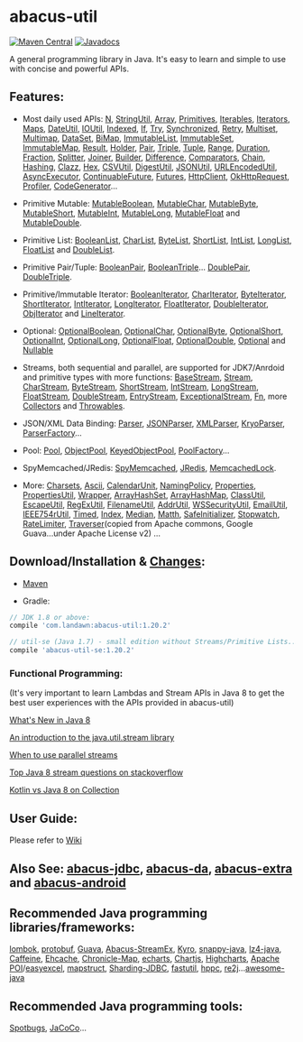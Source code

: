 # abacus-util

[![Maven Central](https://img.shields.io/maven-central/v/com.landawn/abacus-util.svg)](https://maven-badges.herokuapp.com/maven-central/com.landawn/abacus-util/)
[![Javadocs](https://www.javadoc.io/badge/com.landawn/abacus-util.svg)](https://www.javadoc.io/doc/com.landawn/abacus-util)

A general programming library in Java. It's easy to learn and simple to use with concise and powerful APIs.

## Features:

* Most daily used APIs: [N](https://cdn.staticaly.com/gh/landawn/abacus-util/master/docs/N_view.html), 
[StringUtil](https://cdn.staticaly.com/gh/landawn/abacus-util/master/docs/StringUtil_view.html), 
[Array](https://cdn.staticaly.com/gh/landawn/abacus-util/master/docs/Array_view.html), 
[Primitives](https://cdn.staticaly.com/gh/landawn/abacus-util/master/docs/Primitives_view.html), 
[Iterables](https://cdn.staticaly.com/gh/landawn/abacus-util/master/docs/Iterables_view.html),
[Iterators](https://cdn.staticaly.com/gh/landawn/abacus-util/master/docs/Iterators_view.html),
[Maps](https://cdn.staticaly.com/gh/landawn/abacus-util/master/docs/Maps_view.html), 
[DateUtil](https://cdn.staticaly.com/gh/landawn/abacus-util/master/docs/DateUtil_view.html), 
[IOUtil](https://cdn.staticaly.com/gh/landawn/abacus-util/master/docs/IOUtil_view.html), 
[Indexed](https://cdn.staticaly.com/gh/landawn/abacus-util/master/docs/Indexed_view.html), 
[If](https://cdn.staticaly.com/gh/landawn/abacus-util/master/docs/If_view.html), 
[Try](https://cdn.staticaly.com/gh/landawn/abacus-util/master/docs/Try_view.html), 
[Synchronized](https://cdn.staticaly.com/gh/landawn/abacus-util/master/docs/Synchronized_view.html), 
[Retry](https://cdn.staticaly.com/gh/landawn/abacus-util/master/docs/Retry_view.html), 
[Multiset](https://cdn.staticaly.com/gh/landawn/abacus-util/master/docs/Multiset_view.html), 
[Multimap](https://cdn.staticaly.com/gh/landawn/abacus-util/master/docs/Multimap_view.html),
[DataSet](https://cdn.staticaly.com/gh/landawn/abacus-util/master/docs/DataSet_view.html), 
[BiMap](https://cdn.staticaly.com/gh/landawn/abacus-util/master/docs/BiMap_view.html), 
[ImmutableList](https://cdn.staticaly.com/gh/landawn/abacus-util/master/docs/ImmutableList_view.html), 
[ImmutableSet](https://cdn.staticaly.com/gh/landawn/abacus-util/master/docs/ImmutableSet_view.html), 
[ImmutableMap](https://cdn.staticaly.com/gh/landawn/abacus-util/master/docs/ImmutableMap_view.html), 
[Result](https://cdn.staticaly.com/gh/landawn/abacus-util/master/docs/Result_view.html), 
[Holder](https://cdn.staticaly.com/gh/landawn/abacus-util/master/docs/Holder_view.html), 
[Pair](https://cdn.staticaly.com/gh/landawn/abacus-util/master/docs/Pair_view.html), 
[Triple](https://cdn.staticaly.com/gh/landawn/abacus-util/master/docs/Triple_view.html), 
[Tuple](https://cdn.staticaly.com/gh/landawn/abacus-util/master/docs/Tuple_view.html), 
[Range](https://cdn.staticaly.com/gh/landawn/abacus-util/master/docs/Range_view.html), 
[Duration](https://cdn.staticaly.com/gh/landawn/abacus-util/master/docs/Duration_view.html), 
[Fraction](https://cdn.staticaly.com/gh/landawn/abacus-util/master/docs/Fraction_view.html), 
[Splitter](https://cdn.staticaly.com/gh/landawn/abacus-util/master/docs/Splitter_view.html), 
[Joiner](https://cdn.staticaly.com/gh/landawn/abacus-util/master/docs/Joiner_view.html), 
[Builder](https://cdn.staticaly.com/gh/landawn/abacus-util/master/docs/Builder_view.html), 
[Difference](https://cdn.staticaly.com/gh/landawn/abacus-util/master/docs/Difference_view.html),
[Comparators](https://cdn.staticaly.com/gh/landawn/abacus-util/master/docs/Comparators_view.html),
[Chain](https://cdn.staticaly.com/gh/landawn/abacus-util/master/docs/Chain_view.html), 
[Hashing](https://cdn.staticaly.com/gh/landawn/abacus-util/master/docs/Hashing_view.html), 
[Clazz](https://cdn.staticaly.com/gh/landawn/abacus-util/master/docs/Clazz_view.html), 
[Hex](https://cdn.staticaly.com/gh/landawn/abacus-util/master/docs/Hex_view.html), 
[CSVUtil](https://cdn.staticaly.com/gh/landawn/abacus-util/master/docs/CSVUtil_view.html), 
[DigestUtil](https://cdn.staticaly.com/gh/landawn/abacus-util/master/docs/DigestUtil_view.html), 
[JSONUtil](https://cdn.staticaly.com/gh/landawn/abacus-util/master/docs/JSONUtil_view.html), 
[URLEncodedUtil](https://cdn.staticaly.com/gh/landawn/abacus-util/master/docs/URLEncodedUtil_view.html), 
[AsyncExecutor](https://cdn.staticaly.com/gh/landawn/abacus-util/master/docs/AsyncExecutor_view.html), 
[ContinuableFuture](https://cdn.staticaly.com/gh/landawn/abacus-util/master/docs/ContinuableFuture_view.html), 
[Futures](https://cdn.staticaly.com/gh/landawn/abacus-util/master/docs/Futures_view.html), 
[HttpClient](https://cdn.staticaly.com/gh/landawn/abacus-util/master/docs/HttpClient_view.html), 
[OkHttpRequest](https://cdn.staticaly.com/gh/landawn/abacus-util/master/docs/OkHttpRequest_view.html), 
[Profiler](https://cdn.staticaly.com/gh/landawn/abacus-util/master/docs/Profiler_view.html), 
[CodeGenerator](https://cdn.staticaly.com/gh/landa.wn/abacus-util/master/docs/CodeGenerator_view.html)...

* Primitive Mutable: 
[MutableBoolean](https://cdn.staticaly.com/gh/landawn/abacus-util/master/docs/MutableBoolean_view.html), 
[MutableChar](https://cdn.staticaly.com/gh/landawn/abacus-util/master/docs/MutableChar_view.html), 
[MutableByte](https://cdn.staticaly.com/gh/landawn/abacus-util/master/docs/MutableByte_view.html), 
[MutableShort](https://cdn.staticaly.com/gh/landawn/abacus-util/master/docs/MutableShort_view.html), 
[MutableInt](https://cdn.staticaly.com/gh/landawn/abacus-util/master/docs/MutableInt_view.html), 
[MutableLong](https://cdn.staticaly.com/gh/landawn/abacus-util/master/docs/MutableLong_view.html), 
[MutableFloat](https://cdn.staticaly.com/gh/landawn/abacus-util/master/docs/MutableFloat_view.html) and 
[MutableDouble](https://cdn.staticaly.com/gh/landawn/abacus-util/master/docs/MutableDouble_view.html).

* Primitive List: 
[BooleanList](https://cdn.staticaly.com/gh/landawn/abacus-util/master/docs/BooleanList_view.html), 
[CharList](https://cdn.staticaly.com/gh/landawn/abacus-util/master/docs/CharList_view.html), 
[ByteList](https://cdn.staticaly.com/gh/landawn/abacus-util/master/docs/ByteList_view.html), 
[ShortList](https://cdn.staticaly.com/gh/landawn/abacus-util/master/docs/ShortList_view.html), 
[IntList](https://cdn.staticaly.com/gh/landawn/abacus-util/master/docs/IntList_view.html), 
[LongList](https://cdn.staticaly.com/gh/landawn/abacus-util/master/docs/LongList_view.html), 
[FloatList](https://cdn.staticaly.com/gh/landawn/abacus-util/master/docs/FloatList_view.html) and
[DoubleList](https://cdn.staticaly.com/gh/landawn/abacus-util/master/docs/DoubleList_view.html).

* Primitive Pair/Tuple: 
[BooleanPair](https://cdn.staticaly.com/gh/landawn/abacus-util/master/docs/BooleanPair_view.html),
[BooleanTriple](https://cdn.staticaly.com/gh/landawn/abacus-util/master/docs/BooleanTriple_view.html)... 
[DoublePair](https://cdn.staticaly.com/gh/landawn/abacus-util/master/docs/DoublePair_view.html),
[DoubleTriple](https://cdn.staticaly.com/gh/landawn/abacus-util/master/docs/DoubleTriple_view.html).

* Primitive/Immutable Iterator: 
[BooleanIterator](https://cdn.staticaly.com/gh/landawn/abacus-util/master/docs/BooleanIterator_view.html), 
[CharIterator](https://cdn.staticaly.com/gh/landawn/abacus-util/master/docs/CharIterator_view.html), 
[ByteIterator](https://cdn.staticaly.com/gh/landawn/abacus-util/master/docs/ByteIterator_view.html), 
[ShortIterator](https://cdn.staticaly.com/gh/landawn/abacus-util/master/docs/ShortIterator_view.html), 
[IntIterator](https://cdn.staticaly.com/gh/landawn/abacus-util/master/docs/IntIterator_view.html), 
[LongIterator](https://cdn.staticaly.com/gh/landawn/abacus-util/master/docs/LongIterator_view.html), 
[FloatIterator](https://cdn.staticaly.com/gh/landawn/abacus-util/master/docs/FloatIterator_view.html), 
[DoubleIterator](https://cdn.staticaly.com/gh/landawn/abacus-util/master/docs/DoubleIterator_view.html),
[ObjIterator](https://cdn.staticaly.com/gh/landawn/abacus-util/master/docs/ObjIterator_view.html) and 
[LineIterator](https://cdn.staticaly.com/gh/landawn/abacus-util/master/docs/LineIterator_view.html). 

* Optional: 
[OptionalBoolean](https://cdn.staticaly.com/gh/landawn/abacus-util/master/docs/OptionalBoolean_view.html), 
[OptionalChar](https://cdn.staticaly.com/gh/landawn/abacus-util/master/docs/OptionalChar_view.html), 
[OptionalByte](https://cdn.staticaly.com/gh/landawn/abacus-util/master/docs/OptionalByte_view.html), 
[OptionalShort](https://cdn.staticaly.com/gh/landawn/abacus-util/master/docs/OptionalShort_view.html), 
[OptionalInt](https://cdn.staticaly.com/gh/landawn/abacus-util/master/docs/OptionalInt_view.html), 
[OptionalLong](https://cdn.staticaly.com/gh/landawn/abacus-util/master/docs/OptionalLong_view.html), 
[OptionalFloat](https://cdn.staticaly.com/gh/landawn/abacus-util/master/docs/OptionalFloat_view.html), 
[OptionalDouble](https://cdn.staticaly.com/gh/landawn/abacus-util/master/docs/OptionalDouble_view.html), 
[Optional](https://cdn.staticaly.com/gh/landawn/abacus-util/master/docs/Optional_view.html) and 
[Nullable](https://cdn.staticaly.com/gh/landawn/abacus-util/master/docs/Nullable_view.html)

* Streams, both sequential and parallel, are supported for JDK7/Anrdoid and primitive types with more functions: 
[BaseStream](https://cdn.staticaly.com/gh/landawn/abacus-util/master/docs/BaseStream_view.html), 
[Stream](https://cdn.staticaly.com/gh/landawn/abacus-util/master/docs/Stream_view.html), 
[CharStream](https://cdn.staticaly.com/gh/landawn/abacus-util/master/docs/CharStream_view.html), 
[ByteStream](https://cdn.staticaly.com/gh/landawn/abacus-util/master/docs/ByteStream_view.html), 
[ShortStream](https://cdn.staticaly.com/gh/landawn/abacus-util/master/docs/ShortStream_view.html), 
[IntStream](https://cdn.staticaly.com/gh/landawn/abacus-util/master/docs/IntStream_view.html), 
[LongStream](https://cdn.staticaly.com/gh/landawn/abacus-util/master/docs/LongStream_view.html), 
[FloatStream](https://cdn.staticaly.com/gh/landawn/abacus-util/master/docs/FloatStream_view.html), 
[DoubleStream](https://cdn.staticaly.com/gh/landawn/abacus-util/master/docs/DoubleStream_view.html), 
[EntryStream](https://cdn.staticaly.com/gh/landawn/abacus-util/master/docs/EntryStream_view.html), 
[ExceptionalStream](https://cdn.staticaly.com/gh/landawn/abacus-util/master/docs/ExceptionalStream_view.html), 
[Fn](https://cdn.staticaly.com/gh/landawn/abacus-util/master/docs/Fn_view.html), 
more [Collectors](https://cdn.staticaly.com/gh/landawn/abacus-util/master/docs/Collectors_view.html) and 
[Throwables](https://cdn.staticaly.com/gh/landawn/abacus-util/master/docs/Throwables_view.html).

* JSON/XML Data Binding: 
[Parser](https://cdn.staticaly.com/gh/landawn/abacus-util/master/docs/Parser_view.html), 
[JSONParser](https://cdn.staticaly.com/gh/landawn/abacus-util/master/docs/JSONParser_view.html), 
[XMLParser](https://cdn.staticaly.com/gh/landawn/abacus-util/master/docs/XMLParser_view.html), 
[KryoParser](https://cdn.staticaly.com/gh/landawn/abacus-util/master/docs/KryoParser_view.html), 
[ParserFactory](https://cdn.staticaly.com/gh/landawn/abacus-util/master/docs/ParserFactory_view.html)...

* Pool: 
[Pool](https://cdn.staticaly.com/gh/landawn/abacus-util/master/docs/Pool_view.html), 
[ObjectPool](https://cdn.staticaly.com/gh/landawn/abacus-util/master/docs/ObjectPool_view.html), 
[KeyedObjectPool](https://cdn.staticaly.com/gh/landawn/abacus-util/master/docs/KeyedObjectPool_view.html), 
[PoolFactory](https://cdn.staticaly.com/gh/landawn/abacus-util/master/docs/PoolFactory_view.html)...

* SpyMemcached/JRedis: 
[SpyMemcached](https://cdn.staticaly.com/gh/landawn/abacus-util/master/docs/SpyMemcached_view.html),
[JRedis](https://cdn.staticaly.com/gh/landawn/abacus-util/master/docs/JRedis_view.html), 
[MemcachedLock](https://cdn.staticaly.com/gh/landawn/abacus-util/master/docs/MemcachedLock_view.html).

* More: 
[Charsets](https://static.javadoc.io/com.landawn/abacus-util/1.20.2/com/landawn/abacus/util/Charsets.html),
[Ascii](https://static.javadoc.io/com.landawn/abacus-util/1.20.2/com/landawn/abacus/util/Ascii.html),
[CalendarUnit](https://static.javadoc.io/com.landawn/abacus-util/1.20.2/com/landawn/abacus/util/CalendarUnit.html),
[NamingPolicy](https://static.javadoc.io/com.landawn/abacus-util/1.20.2/com/landawn/abacus/util/NamingPolicy.html), 
[Properties](https://static.javadoc.io/com.landawn/abacus-util/1.20.2/com/landawn/abacus/util/Properties.html),
[PropertiesUtil](https://static.javadoc.io/com.landawn/abacus-util/1.20.2/com/landawn/abacus/util/PropertiesUtil.html),
[Wrapper](https://static.javadoc.io/com.landawn/abacus-util/1.20.2/com/landawn/abacus/util/Wrapper.html),
[ArrayHashSet](https://static.javadoc.io/com.landawn/abacus-util/1.20.2/com/landawn/abacus/util/ArrayHashSet.html),
[ArrayHashMap](https://static.javadoc.io/com.landawn/abacus-util/1.20.2/com/landawn/abacus/util/ArrayHashMap.html),
[ClassUtil](https://static.javadoc.io/com.landawn/abacus-util/1.20.2/com/landawn/abacus/util/ClassUtil.html),
[EscapeUtil](https://static.javadoc.io/com.landawn/abacus-util/1.20.2/com/landawn/abacus/util/EscapeUtil.html),
[RegExUtil](https://static.javadoc.io/com.landawn/abacus-util/1.20.2/com/landawn/abacus/util/RegExUtil.html),
[FilenameUtil](https://static.javadoc.io/com.landawn/abacus-util/1.20.2/com/landawn/abacus/util/FilenameUtil.html),
[AddrUtil](https://static.javadoc.io/com.landawn/abacus-util/1.20.2/com/landawn/abacus/util/AddrUtil.html),
[WSSecurityUtil](https://static.javadoc.io/com.landawn/abacus-util/1.20.2/com/landawn/abacus/util/WSSecurityUtil.html),
[EmailUtil](https://static.javadoc.io/com.landawn/abacus-util/1.20.2/com/landawn/abacus/util/EmailUtil.html),
[IEEE754rUtil](https://static.javadoc.io/com.landawn/abacus-util/1.20.2/com/landawn/abacus/util/IEEE754rUtil.html),
[Timed](https://static.javadoc.io/com.landawn/abacus-util/1.20.2/com/landawn/abacus/util/Timed.html),
[Index](https://static.javadoc.io/com.landawn/abacus-util/1.20.2/com/landawn/abacus/util/Index.html),
[Median](https://static.javadoc.io/com.landawn/abacus-util/1.20.2/com/landawn/abacus/util/Median.html),
[Matth](https://static.javadoc.io/com.landawn/abacus-util/1.20.2/com/landawn/abacus/util/Matth.html),
[SafeInitializer](https://static.javadoc.io/com.landawn/abacus-util/1.20.2/com/landawn/abacus/util/SafeInitializer.html),
[Stopwatch](https://static.javadoc.io/com.landawn/abacus-util/1.20.2/com/landawn/abacus/util/Stopwatch.html),
[RateLimiter](https://static.javadoc.io/com.landawn/abacus-util/1.20.2/com/landawn/abacus/util/RateLimiter.html),
[Traverser](https://static.javadoc.io/com.landawn/abacus-util/1.20.2/com/landawn/abacus/guava/Traverser.html)(copied from Apache commons, Google Guava...under Apache License v2) ...


## Download/Installation & [Changes](https://github.com/landawn/abacus-util/blob/master/CHANGES.md):

* [Maven](http://search.maven.org/#search%7Cga%7C1%7Cg%3A%22com.landawn%22)

* Gradle:
```gradle
// JDK 1.8 or above:
compile 'com.landawn:abacus-util:1.20.2' 

// util-se (Java 1.7) - small edition without Streams/Primitive Lists... Mostly it's for abacus-android.
compile 'abacus-util-se:1.20.2'
```


### Functional Programming:
(It's very important to learn Lambdas and Stream APIs in Java 8 to get the best user experiences with the APIs provided in abacus-util)

[What's New in Java 8](https://leanpub.com/whatsnewinjava8/read)

[An introduction to the java.util.stream library](https://www.ibm.com/developerworks/library/j-java-streams-1-brian-goetz/index.html)

[When to use parallel streams](http://gee.cs.oswego.edu/dl/html/StreamParallelGuidance.html)

[Top Java 8 stream questions on stackoverflow](./Top_java_8_stream_questions_so.md)

[Kotlin vs Java 8 on Collection](./Java_Kotlin.md)


## User Guide:
Please refer to [Wiki](https://github.com/landawn/abacus-util/wiki)


## Also See: [abacus-jdbc](https://github.com/landawn/abacus-jdbc), [abacus-da](https://github.com/landawn/abacus-da), [abacus-extra](https://github.com/landawn/abacus-extra) and [abacus-android](https://github.com/landawn/abacus-android)


## Recommended Java programming libraries/frameworks:
[lombok](https://github.com/rzwitserloot/lombok), [protobuf](https://github.com/protocolbuffers/protobuf), [Guava](https://github.com/google/guava), [Abacus-StreamEx](https://github.com/landawn/streamex), [Kyro](https://github.com/EsotericSoftware/kryo), [snappy-java](https://github.com/xerial/snappy-java), [lz4-java](https://github.com/lz4/lz4-java), [Caffeine](https://github.com/ben-manes/caffeine), [Ehcache](http://www.ehcache.org/), [Chronicle-Map](https://github.com/OpenHFT/Chronicle-Map), [echarts](https://github.com/apache/incubator-echarts), 
[Chartjs](https://github.com/chartjs/Chart.js), [Highcharts](https://www.highcharts.com/blog/products/highcharts/), [Apache POI](https://github.com/apache/poi)/[easyexcel](https://github.com/alibaba/easyexcel), [mapstruct](https://github.com/mapstruct/mapstruct), [Sharding-JDBC](https://github.com/apache/incubator-shardingsphere), [fastutil](https://github.com/vigna/fastutil), [hppc](https://github.com/carrotsearch/hppc), [re2j](https://github.com/google/re2j)...[awesome-java](https://github.com/akullpp/awesome-java)

## Recommended Java programming tools:
[Spotbugs](https://github.com/spotbugs/spotbugs), [JaCoCo](https://www.eclemma.org/jacoco/)...
